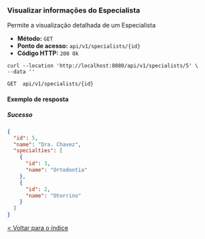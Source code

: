 ### Visualizar informações do Especialista

Permite a visualização detalhada de um Especialista

- **Método:** `GET`
- **Ponto de acesso:** `api/v1/specialists/{id}`
- **Código HTTP:** `200 Ok`

```shell
curl --location 'http://localhost:8080/api/v1/specialists/5' \
--data ''
```

    GET  api/v1/specialists/{id}

#### Exemplo de resposta

##### Sucesso

```json
{
  "id": 5,
  "name": "Dra. Chavez",
  "specialties": [
    {
      "id": 3,
      "name": "Ortodontia"
    },
    {
      "id": 2,
      "name": "Otorrino"
    }
  ]
}
```

[< Voltar para o índice](../../readme.md)
